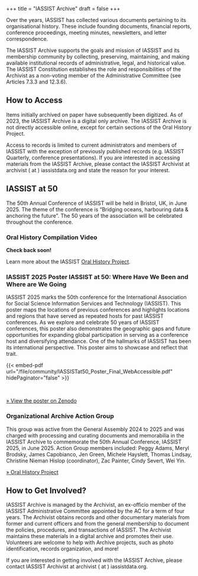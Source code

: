 +++
title = "IASSIST Archive"
draft = false
+++

Over the years, IASSIST has collected various documents pertaining to its organisational history. These include founding documents, financial reports, conference proceedings, meeting minutes, newsletters, and letter correspondence. 

The IASSIST Archive supports the goals and mission of IASSIST and its membership community by collecting, preserving, maintaining, and making available institutional records of administrative, legal, and historical value. The IASSIST Constitution establishes the role and responsibilities of the Archivist as a non-voting member of the Administrative Committee (see Articles 7.3.3 and 12.3.6).

## How to Access

Items initially archived on paper have subsequently been digitized. As of 2023, the IASSIST Archive is a digital only archive. The IASSIST Archive is not directly accessible online, except for certain sections of the Oral History Project.

Access to records is limited to current administrators and members of IASSIST with the exception of previously published records (e.g. IASSIST Quarterly, conference presentations). If you are interested in accessing materials from the IASSIST Archive, please contact the IASSIST Archivist at archivist ( at ) iassistdata.org and state the reason for your interest.

## IASSIST at 50

The 50th Annual Conference of IASSIST will be held in Bristol, UK, in June 2025. The theme of the conference is “Bridging oceans, harbouring data & anchoring the future”. The 50 years of the association will be celebrated throughout the conference. 

<!--
### IASSIST at 50 feed

Description fo the feed (here just an example of an embedded video).
-->

### Oral History Compilation Video

**Check back soon!**

Learn more about the IASSIST [Oral History Project](/community/archive/oral-history-project/).

### IASSIST 2025 Poster IASSIST at 50: Where Have We Been and Where are We Going

IASSIST 2025 marks the 50th conference for the International Association for Social Science Information Services and Technology (IASSIST). This poster maps the locations of previous conferences and highlights locations and regions that have served as repeated hosts for past IASSIST conferences. As we explore and celebrate 50 years of IASSIST conferences, this poster also demonstrates the geographic gaps and future opportunities for expanding global participation in serving as a conference host and diversifying attendance. One of the hallmarks of IASSIST has been its international perspective. This poster aims to showcase and reflect that trait.

{{< embed-pdf url="/file/community/IASSISTat50_Poster_Final_WebAccessible.pdf" hidePaginator="false" >}}

<br />

[&raquo; View the poster on Zenodo <span class="fas fa-external-link-alt"></span>](https://doi.org/10.5281/zenodo.15540492)


### Organizational Archive Action Group

This group was active from the General Assembly 2024 to 2025 and was charged with processing and curating documents and memorabilia in the IASSIST Archive to commemorate the 50th Annual Conference, IASSIST 2025, in June 2025. Action Group members included: Peggy Adams, Meryl Brodsky, James Capobianco, Jen Green, Michele Hayslett, Thomas Lindsay, Christine Nieman Hislop (coordinator), Zac Painter, Cindy Severt, Wei Yin. 

[&raquo; Oral History Project](/community/archive/oral-history-project/)

## How to Get Involved?

IASSIST Archive is managed by the Archivist, an ex-officio member of the IASSIST Administrative Committee appointed by the AC for a term of four years. The Archivist obtains records and other documentary materials from former and current officers and from the general membership to document the policies, procedures, and transactions of IASSIST. The Archivist maintains these materials in a digital archive and promotes their use. Volunteers are welcome to help with Archive projects, such as photo identification, records organization, and more!

If you are interested in getting involved with the IASSIST Archive, please contact IASSIST Archivist at archivist ( at ) iassistdata.org. 

<br />
<br />
